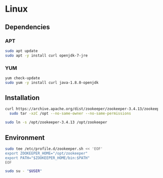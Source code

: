 # Linux

## Dependencies

### APT

```sh
sudo apt update
sudo apt -y install curl openjdk-7-jre
```

### YUM

```sh
yum check-update
sudo yum -y install curl java-1.8.0-openjdk
```

## Installation

```sh
curl https://archive.apache.org/dist/zookeeper/zookeeper-3.4.13/zookeeper-3.4.13.tar.gz | \
  sudo tar -xzC /opt --no-same-owner --no-same-permissions

sudo ln -s /opt/zookeeper-3.4.13 /opt/zookeeper
```

## Environment

```sh
sudo tee /etc/profile.d/zookeeper.sh << 'EOF'
export ZOOKEEPER_HOME="/opt/zookeeper"
export PATH="$ZOOKEEPER_HOME/bin:$PATH"
EOF
```

```sh
sudo su - "$USER"
```
